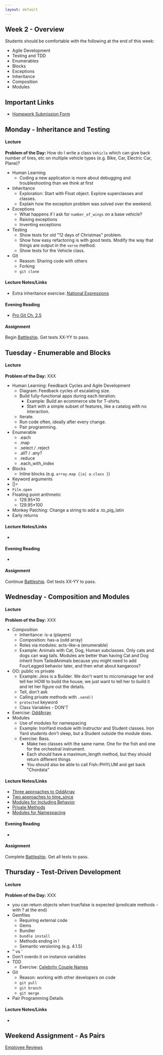 ```yaml
---
layout: default
---
```


## Week 2 - Overview

Students should be comfortable with the following at the end of this week:

* Agile Development
* Testing and TDD
* Enumerables
* Blocks
* Exceptions
* Inheritance
* Composition
* Modules


## Important Links

* [Homework Submission Form](http://goo.gl/forms/o9so3mi9Sd)


## Monday - Inheritance and Testing

#### Lecture

**Problem of the Day:** How do I write a class `Vehicle` which can give back number of tires, etc on multiple vehicle types (e.g. Bike, Car, Electric Car, Plane)?

* Human Learning
  * Coding a new application is more about debugging and troubleshooting than we think at first
* Inheritance
  * Exploration: Start with Float object.  Explore superclasses and classes.
  * Explain how the exception problem was solved over the weekend.
* Exceptions
  * What happens if I ask for `number_of_wings` on a base vehicle?
  * Raising exceptions
  * Inventing exceptions
* Testing
  * Show tests for old "12 days of Christmas" problem.
  * Show how easy refactoring is with good tests.  Modify the way that things are output in the `verse` method.
  * Show tests for the Vehicle class.
* Git
  * Reason: Sharing code with others
  * Forking
  * `git clone`

#### Lecture Notes/Links

* Extra inheritance exercise: [National Expressions](https://github.com/masonfmatthews/rails_assignments/tree/master/exercises/national_expressions)

#### Evening Reading

* [Pro Git Ch. 2.5](http://git-scm.com/book/en/v2/Git-Basics-Working-with-Remotes)

#### Assignment

Begin [Battleship](https://github.com/tiyd-rails-2015-05/battleship).  Get tests XX-YY to pass.

## Tuesday - Enumerable and Blocks

#### Lecture

**Problem of the Day:** XXX

* Human Learning: Feedback Cycles and Agile Development
  * Diagram: Feedback cycles of escalating size.
  * Build fully-functional apps during each iteration.
    * Example: Build an ecommerce site for T-shirts.
    * Start with a simple subset of features, like a catalog with no interaction.
  * Iterate.
  * Run code often, ideally after every change.
  * Pair programming.
* Enumerable
  * .each
  * .map
  * .select / .reject
  * .all? / .any?
  * .reduce
  * .each_with_index
* Blocks
  * Inline blocks (e.g. `array.map {|a| a.class }`)
* Keyword arguments
* ||=
* `File.open`
* Floating point arithmetic
  * 129.95*10
  * 129.95*100
* Monkey Patching: Change a string to add a .to_pig_latin
* Early returns

#### Lecture Notes/Links

*

#### Evening Reading

*

#### Assignment

Continue [Battleship](https://github.com/tiyd-rails-2015-05/battleship).  Get tests XX-YY to pass.


## Wednesday - Composition and Modules

#### Lecture

**Problem of the Day:** XXX

* Composition
  * Inheritance: is-a (players)
  * Composition: has-a (odd array)
  * Roles via modules: acts-like-a (enumerable)
  * Example: Animals with Cat, Dog, Human subclasses.  Only cats and dogs can wag tails.  Modules are better than having Cat and Dog inherit from TailedAnimals because you might need to add FourLegged behavior later, and then what about kangaroos?
* OO: public vs private
  * Example: Jess is a Builder.  We don't want to micromanage her and tell her HOW to build the house; we just want to tell her to build it and let her figure out the details.
  * Tell, don't ask
  * Calling private methods with `.send()`
  * `protected` keyword
  * Class Variables - DON'T
* Exercise: [OddArray](https://github.com/tiyd-rails-2015-01/odd_array)
* Modules
  * Use of modules for namespacing
  * Example: IronYard module with Instructor and Student classes.  Iron Yard students don't sleep, but a Student outside the module does.
  * Exercise: Bass.
    * Make two classes with the same name.  One for the fish and one for the orchestral instrument.
    * Each should have a maximum_length method, but they should return different things
    * You should also be able to call Fish::PHYLUM and get back "Chordata"


#### Lecture Notes/Links

* [Three approaches to OddArray](w8-2/composition.rb)
* [Two approaches to time_since](w8-2/time_math.rb)
* [Modules for Including Behavior](w2-2/modules.rb)
* [Private Methods](w2-2/modules2.rb)
* [Modules for Namespacing](w2-2/modules3.rb)

#### Evening Reading

*

#### Assignment

Complete [Battleship](https://github.com/tiyd-rails-2015-05/battleship).  Get all tests to pass.


## Thursday - Test-Driven Development

#### Lecture

**Problem of the Day:** XXX

* you can return objects when true/false is expected (predicate methods - with ? at the end)
* Gemfiles
  * Requiring external code
  * Gems
  * Bundler
  * `bundle install`
  * Methods ending in !
  * Semantic versioning (e.g. 4.1.5)
* " vs '
* Don't overdo it on instance variables
* TDD
  * Exercise: [Celebrity Couple Names](https://github.com/masonfmatthews/rails_assignments/tree/master/exercises/celebrity_couple_names) <!-- Bombed spectacularly.  Not a good example for TDD.  Need a class to show how TDD works. -->
* Git
  * Reason: working with other developers on code
  * `git pull`
  * `git branch`
  * `git merge`
* Pair Programming Details

#### Lecture Notes/Links

*


## Weekend Assignment - As Pairs

[Employee Reviews](https://github.com/tiyd-rails-2015-01/employee_reviews)
